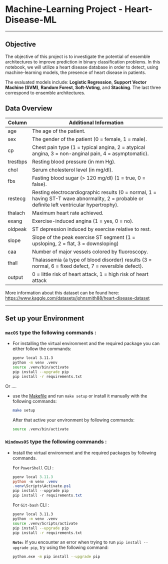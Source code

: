 # Machine-Learning Project - Heart-Disease-ML

---

## Objective
The objective of this project is to investigate the potential of ensemble architectures to improve prediction in binary classification problems. In this notebook, we will utilize a heart disease database in order to detect, using machine-learning models, the presence of heart disease in patients.
   
The evaluated models include: **Logistic Regression**, **Support Vector Machine (SVM)**, **Random Forest**, **Soft-Voting**, and **Stacking**. The last three correspond to ensemble architectures.

## Data Overview

| Column | Additional Information |
|--------|------------------------|
| age | The age of the patient. |
| sex | The gender of the patient (0 = female, 1 = male). |
| cp| Chest pain type (1 = typical angina, 2 = atypical angina, 3 = non-anginal pain, 4 = asymptomatic). |
| trestbps| Resting blood pressure (in mm Hg). |
| chol | Serum cholesterol level (in mg/dl). |
| fbs | Fasting blood sugar (> 120 mg/dl) (1 = true, 0 = false). |
| restecg | Resting electrocardiographic results (0 = normal, 1 = having ST-T wave abnormality, 2 = probable or definite left ventricular hypertrophy). |
| thalach | Maximum heart rate achieved. |
| exang | Exercise-induced angina (1 = yes, 0 = no). |
| oldpeak | ST depression induced by exercise relative to rest. |
| slope | Slope of the peak exercise ST segment (1 = upsloping, 2 = flat, 3 = downsloping) |
| caa | Number of major vessels colored by fluoroscopy. |
| thall | Thalassemia (a type of blood disorder) results (3 = normal, 6 = fixed defect, 7 = reversible defect). |
| output |  0 = little risk of heart attack, 1 = high risk of heart attack |

More information about this dataset can be found here: https://www.kaggle.com/datasets/johnsmith88/heart-disease-dataset

---

## Set up your Environment



### **`macOS`** type the following commands : 



- For installing the virtual environment and the required package you can either follow the commands:

    ```BASH
    pyenv local 3.11.3
    python -m venv .venv
    source .venv/bin/activate
    pip install --upgrade pip
    pip install -r requirements.txt
    ```
Or ....
-  use the [Makefile](Makefile) and run `make setup` or install it manually with the following commands:

     ```BASH
    make setup
    ```
    After that active your environment by following commands:
    ```BASH
    source .venv/bin/activate
    ```

### **`WindowsOS`** type the following commands :

- Install the virtual environment and the required packages by following commands.

   For `PowerShell` CLI :

    ```PowerShell
    pyenv local 3.11.3
    python -m venv .venv
    .venv\Scripts\Activate.ps1
    pip install --upgrade pip
    pip install -r requirements.txt
    ```

    For `Git-bash` CLI :
  
    ```BASH
    pyenv local 3.11.3
    python -m venv .venv
    source .venv/Scripts/activate
    pip install --upgrade pip
    pip install -r requirements.txt
    ```

    **`Note:`**
    If you encounter an error when trying to run `pip install --upgrade pip`, try using the following command:
    ```Bash
    python.exe -m pip install --upgrade pip
    ```